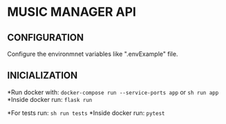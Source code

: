 # MUSIC MANAGER API

## CONFIGURATION

Configure the environmnet variables like ".envExample" file.

## INICIALIZATION

*Run docker with: `docker-compose run --service-ports app` or `sh run app`
*Inside docker run: `flask run`


*For tests run: `sh run tests`
*Inside docker run: `pytest`
